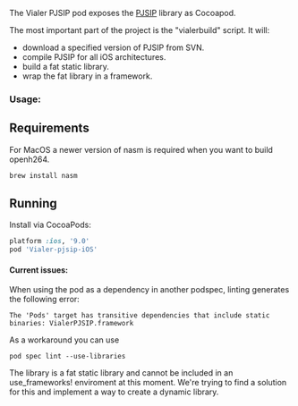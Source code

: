 The Vialer PJSIP pod exposes the <a href="http://www.pjsip.org/">PJSIP</a> library as Cocoapod.

The most important part of the project is the "vialerbuild" script. It will:
- download a specified version of PJSIP from SVN.
- compile PJSIP for all iOS architectures.
- build a fat static library.
- wrap the fat library in a framework.

### Usage:

## Requirements
For MacOS a newer version of nasm is required when you want to build openh264.
```bash
brew install nasm
```

## Running
Install via CocoaPods:

```ruby
platform :ios, '9.0'
pod 'Vialer-pjsip-iOS'
```

#### Current issues:
When using the pod as a dependency in another podspec, linting generates the following error:
```
The 'Pods' target has transitive dependencies that include static binaries: VialerPJSIP.framework
```
As a workaround you can use
```
pod spec lint --use-libraries
```

The library is a fat static library and cannot be included in an use_frameworks! enviroment at this moment. We're trying to find a solution for this and implement a way to create a dynamic library.
